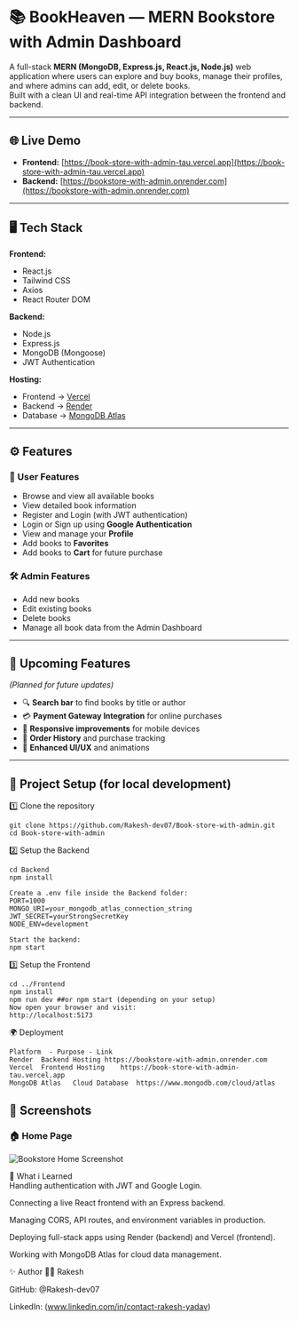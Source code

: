 # 📚 BookHeaven — MERN Bookstore with Admin Dashboard

A full-stack **MERN (MongoDB, Express.js, React.js, Node.js)** web application where users can explore and buy books, manage their profiles, and where admins can add, edit, or delete books.  
Built with a clean UI and real-time API integration between the frontend and backend.

---

## 🌐 Live Demo

- **Frontend:** [https://book-store-with-admin-tau.vercel.app](https://book-store-with-admin-tau.vercel.app)
- **Backend:** [https://bookstore-with-admin.onrender.com](https://bookstore-with-admin.onrender.com)

---

## 🖥️ Tech Stack

**Frontend:**
- React.js  
- Tailwind CSS  
- Axios  
- React Router DOM  

**Backend:**
- Node.js  
- Express.js  
- MongoDB (Mongoose)  
- JWT Authentication  

**Hosting:**
- Frontend → [Vercel](https://vercel.com)  
- Backend → [Render](https://render.com)  
- Database → [MongoDB Atlas](https://www.mongodb.com/cloud/atlas)

---

## ⚙️ Features

### 👥 User Features
- Browse and view all available books  
- View detailed book information  
- Register and Login (with JWT authentication)  
- Login or Sign up using **Google Authentication**  
- View and manage your **Profile**  
- Add books to **Favorites**  
- Add books to **Cart** for future purchase  

### 🛠️ Admin Features
- Add new books  
- Edit existing books  
- Delete books  
- Manage all book data from the Admin Dashboard  

---

## 🚧 Upcoming Features
*(Planned for future updates)*  
- 🔍 **Search bar** to find books by title or author  
- 💳 **Payment Gateway Integration** for online purchases  
- 📱 **Responsive improvements** for mobile devices  
- 🧾 **Order History** and purchase tracking  
- 🌈 **Enhanced UI/UX** and animations  

---

## 🚀 Project Setup (for local development)
1️⃣ Clone the repository 
```
git clone https://github.com/Rakesh-dev07/Book-store-with-admin.git
cd Book-store-with-admin
```
2️⃣ Setup the Backend 
```
cd Backend 
npm install 

Create a .env file inside the Backend folder: 
PORT=1000 
MONGO_URI=your_mongodb_atlas_connection_string 
JWT_SECRET=yourStrongSecretKey 
NODE_ENV=development

Start the backend: 
npm start
```
3️⃣ Setup the Frontend
```
cd ../Frontend 
npm install 
npm run dev ##or npm start (depending on your setup) 
Now open your browser and visit: 
http://localhost:5173
```
🌍 Deployment 
```
Platform  - Purpose - Link 
Render	Backend Hosting	https://bookstore-with-admin.onrender.com 
Vercel	Frontend Hosting	https://book-store-with-admin-tau.vercel.app 
MongoDB Atlas	Cloud Database	https://www.mongodb.com/cloud/atlas 
```
## 📸 Screenshots  

### 🏠 Home Page  
![Bookstore Home Screenshot](https://github.com/user-attachments/assets/d057b9ec-dab2-427b-9bb9-ca376d1861a9)

🧠 What i Learned <br>
Handling authentication with JWT and Google Login.

Connecting a live React frontend with an Express backend.

Managing CORS, API routes, and environment variables in production.

Deploying full-stack apps using Render (backend) and Vercel (frontend).

Working with MongoDB Atlas for cloud data management.

✨ Author
👨‍💻 Rakesh

GitHub: @Rakesh-dev07

LinkedIn: (www.linkedin.com/in/contact-rakesh-yadav)
